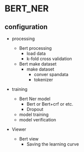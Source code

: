 # BERT_NER

## configuration
* processing
  * Bert processing
    * load data
    * k-fold cross validation
  * Bert make dataset
    * make dataset
      * conver spandata
      * tokenizer  


* training
  * Bert Ner model
    * Bert or Bert+crf or etc.
    * Dropout
  * model training
  * model verification


* Viewer
  * Bert view
    * Saving the learning curve
